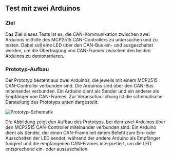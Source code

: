 ## Test mit zwei Arduinos

### Ziel
Das Ziel dieses Tests ist es, die CAN-Kommunikation zwischen zwei Arduinos mithilfe des MCP2515 CAN-Controllers zu untersuchen und zu testen. Dabei soll eine LED über den CAN-Bus ein- und ausgeschaltet werden, um die Übertragung von CAN-Frames zwischen den beiden Arduinos zu demonstrieren.

### Prototyp-Aufbau
Der Prototyp besteht aus zwei Arduinos, die jeweils mit einem MCP2515 CAN-Controller verbunden sind. Die Arduinos sind über den CAN-Bus miteinander verbunden. Ein Arduino dient als Sender und ein anderer als Empfänger von CAN-Frames. Zur Veranschaulichung ist die schematische Darstellung des Prototyps unten dargestellt:

![Prototyp-Schematik](images/TestCanLed.png)

Die Abbildung zeigt den Aufbau des Prototyps, bei dem zwei Arduinos über den MCP2515 CAN-Controller miteinander verbunden sind. Ein Arduino dient als Sender, der einen CAN-Frame mit einem Befehl zum Ein- oder Ausschalten der LED sendet, während der andere Arduino als Empfänger fungiert und die empfangenen CAN-Frames interpretiert, um die LED entsprechend ein- oder auszuschalten.
